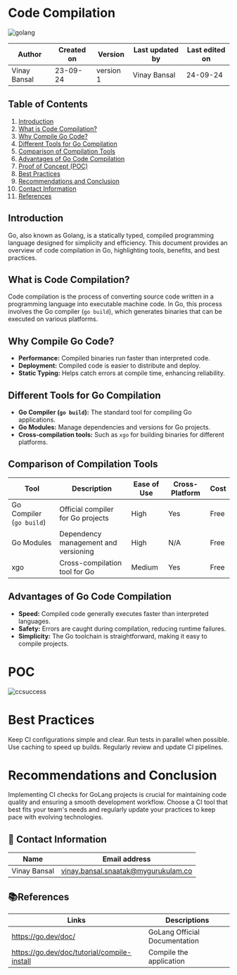 # Code Compilation
![golang](https://github.com/user-attachments/assets/67dd5a3c-4561-44aa-99a5-a689b3d0d352)
  
  | Author        | Created on | Version | Last updated by | Last edited on |
  |-------------|---------|-------------|-------------|---------|
  | Vinay Bansal | 23-09-24 | version 1 | Vinay Bansal | 24-09-24 |


## Table of Contents
1. [Introduction](#introduction)
2. [What is Code Compilation?](#what-is-code-compilation)
3. [Why Compile Go Code?](#why-compile-go-code)
4. [Different Tools for Go Compilation](#different-tools-for-go-compilation)
5. [Comparison of Compilation Tools](#comparison-of-compilation-tools)
6. [Advantages of Go Code Compilation](#advantages-of-go-code-compilation)
7. [Proof of Concept (POC)](#proof-of-concept-poc)
8. [Best Practices](#best-practices)
9. [Recommendations and Conclusion](#recommendations-and-conclusion)
10. [Contact Information](#contact-information)
11. [References](#references)

## Introduction
Go, also known as Golang, is a statically typed, compiled programming language designed for simplicity and efficiency. This document provides an overview of code compilation in Go, highlighting tools, benefits, and best practices.

## What is Code Compilation?
Code compilation is the process of converting source code written in a programming language into executable machine code. In Go, this process involves the Go compiler (`go build`), which generates binaries that can be executed on various platforms.

## Why Compile Go Code?
- **Performance:** Compiled binaries run faster than interpreted code.
- **Deployment:** Compiled code is easier to distribute and deploy.
- **Static Typing:** Helps catch errors at compile time, enhancing reliability.

## Different Tools for Go Compilation
- **Go Compiler (`go build`):** The standard tool for compiling Go applications.
- **Go Modules:** Manage dependencies and versions for Go projects.
- **Cross-compilation tools:** Such as `xgo` for building binaries for different platforms.

## Comparison of Compilation Tools
| Tool                | Description                                 | Ease of Use | Cross-Platform | Cost      |
|---------------------|---------------------------------------------|-------------|----------------|-----------|
| Go Compiler (`go build`) | Official compiler for Go projects        | High        | Yes            | Free      |
| Go Modules          | Dependency management and versioning       | High        | N/A            | Free      |
| xgo                 | Cross-compilation tool for Go              | Medium      | Yes            | Free      |

## Advantages of Go Code Compilation
- **Speed:** Compiled code generally executes faster than interpreted languages.
- **Safety:** Errors are caught during compilation, reducing runtime failures.
- **Simplicity:** The Go toolchain is straightforward, making it easy to compile projects.


# POC
![ccsuccess](https://github.com/user-attachments/assets/3089ecee-144a-4fc4-a54d-fec1eff6539f)



# Best Practices
Keep CI configurations simple and clear.
Run tests in parallel when possible.
Use caching to speed up builds.
Regularly review and update CI pipelines.

# Recommendations and Conclusion
Implementing CI checks for GoLang projects is crucial for maintaining code quality and ensuring a smooth development workflow. Choose a CI tool that best fits your team's needs and regularly update your practices to keep pace with evolving technologies.

##  📧 Contact Information
| Name | Email address|
|------|---------------------|
| Vinay Bansal | vinay.bansal.snaatak@mygurukulam.co |

## 📚References
| Links | Descriptions|
|------|---------------------|
|  https://go.dev/doc/ | GoLang Official Documentation |
| https://go.dev/doc/tutorial/compile-install| Compile the application |



